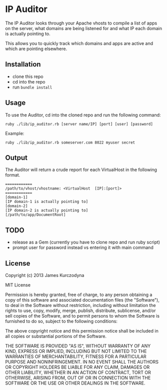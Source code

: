 # IP Auditor

The IP Auditor looks through your Apache vhosts to compile a list of apps on the server, what domains are being listened for and what IP each domain is actually pointing to.

This allows you to quickly track which domains and apps are active and which are pointing elsewhere.

## Installation

* clone this repo
* cd into the repo
* run `bundle install`

## Usage

To use the Auditor, cd into the cloned repo and run the following command:

	ruby ./lib/ip_auditor.rb [server name/IP] [port] [user] [password]

Example:

	ruby ./lib/ip_auditor.rb someserver.com 8022 myuser secret

## Output

The Auditor will return a crude report for each VirtualHost in the following format.

	============
	/path/to/vhost/vhostname: <VirtualHost  [IP]:[port]>
	============
	[domain-1]
	[IP domain-1 is actually pointing to]
	[domain-2]
	[IP domain-2 is actually pointing to]
	[/path/to/app/DocumentRoot]

## TODO

* release as a Gem (currently you have to clone repo and run ruby script)
* prompt user for password instead vs entering it with main command

## License

Copyright (c) 2013 James Kurczodyna

MIT License

Permission is hereby granted, free of charge, to any person obtaining
a copy of this software and associated documentation files (the
"Software"), to deal in the Software without restriction, including
without limitation the rights to use, copy, modify, merge, publish,
distribute, sublicense, and/or sell copies of the Software, and to
permit persons to whom the Software is furnished to do so, subject to
the following conditions:

The above copyright notice and this permission notice shall be
included in all copies or substantial portions of the Software.

THE SOFTWARE IS PROVIDED "AS IS", WITHOUT WARRANTY OF ANY KIND,
EXPRESS OR IMPLIED, INCLUDING BUT NOT LIMITED TO THE WARRANTIES OF
MERCHANTABILITY, FITNESS FOR A PARTICULAR PURPOSE AND
NONINFRINGEMENT. IN NO EVENT SHALL THE AUTHORS OR COPYRIGHT HOLDERS BE
LIABLE FOR ANY CLAIM, DAMAGES OR OTHER LIABILITY, WHETHER IN AN ACTION
OF CONTRACT, TORT OR OTHERWISE, ARISING FROM, OUT OF OR IN CONNECTION
WITH THE SOFTWARE OR THE USE OR OTHER DEALINGS IN THE SOFTWARE.